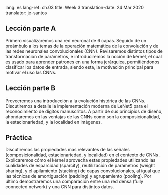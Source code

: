 
lang: es
lang-ref: ch.03
title: Week 3
translation-date: 24 Mar 2020
translator: je-santos

<!--
## Lecture part A

We first see a visualization of a 6-layer neural network. Next we begin with the topic of Convolutions and Convolution Neural Networks (CNN). We review several types of parameter transformations in the context of CNNs and introduce the idea of a kernel, which is used to learn features in a hierarchical manner. Thereby allowing us to classify our input data which is the basic idea motivating the use of CNNs.
-->
## Lección parte A

Primero visualizaremos una red neuronal de 6 capas. Seguido de un preámbulo a los temas de la operación matemática de la convolución y de las redes neuronales convolucionales (CNN). Revisaremos distintos tipos de transformación de parámetros, e introduciremos la noción de kérnel, el cual es usado para aprender patrones en una forma jerárquica, permitiéndonos clasificar los datos de entrada, siendo esta, la motivación principal para motivar el uso las CNNs.

<!--
## Lecture part B

We give an introduction on how CNNs have evolved over time. We discuss in detail different CNN architectures, including a modern implementation of LeNet5 to exemplify the task of digit recognition on the MNIST dataset. Based on its design principles, we expand on the advantages of CNNs which allows us to exploit the compositionality, stationarity, and locality features of natural images.
-->

## Lección parte B


Proveeremos una introducción a la evolución histórica de las CNNs. Discutiremos a detalle  la implementación moderna de LeNet5 para el reconocimiento de digitos manuscritos. A partir de sus principios de diseño, ahondaremos en las ventajas de las CNNs como son la composicionalidad, la estacionariedad, y la localidad en imágenes.


<!--
## Practicum

Properties of natural signals that are most relevant to CNNs are discussed in more detail, namely: Locality, Stationarity, and Compositionality. We explore precisely how a kernel exploits these features through sparsity, weight sharing and the stacking of layers, as well as motivate the concepts of padding and pooling. Finally, a performance comparison between FCN and CNN was done for different data modalities.
-->

## Práctica

 Discutiremos las propiedades mas relevantes de las señales (composicionalidad, estacionariedad, y localidad) en el contexto de CNNs . Explicaremos cómo el kérnel aprovecha estas propiedades utilizando las cualidades de esparcidad (sparcity), reutilización de parámetros (weight sharing), y el apilamiento (stacking) de capas convolucionales, al igual que las técnicas de amortiguación (padding) y  agrupamiento (pooling). Por último demostraremos una comparación entre una red densa (fully connected network) y una CNN para distintos datos.
